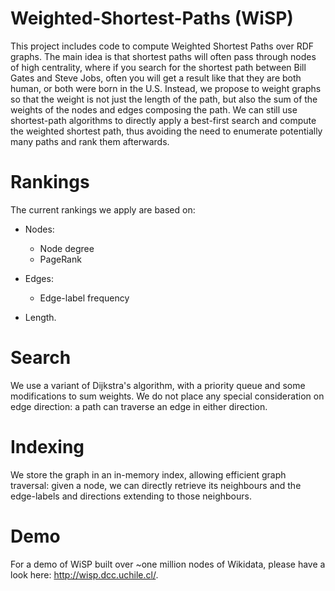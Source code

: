 # Weighted-Shortest-Paths (WiSP)

This project includes code to compute Weighted Shortest Paths over RDF graphs. The main idea is that shortest paths will often pass through nodes of high centrality, where if you search for the shortest path between Bill Gates and Steve Jobs, often you will get a result like that they are both human, or both were born in the U.S. Instead, we propose to weight graphs so that the weight is not just the length of the path, but also the sum of the weights of the nodes and edges composing the path. We can still use shortest-path algorithms to directly apply a best-first search and compute the weighted shortest path, thus avoiding the need to enumerate potentially many paths and rank them afterwards. 

# Rankings

The current rankings we apply are based on:

* Nodes:
  * Node degree
  * PageRank
  
* Edges:
  * Edge-label frequency
  
* Length.

# Search

We use a variant of Dijkstra's algorithm, with a priority queue and some modifications to sum weights. We do not place any special consideration on edge direction: a path can traverse an edge in either direction.

# Indexing

We store the graph in an in-memory index, allowing efficient graph traversal: given a node, we can directly retrieve its neighbours and the edge-labels and directions extending to those neighbours.

# Demo

For a demo of WiSP built over ~one million nodes of Wikidata, please have a look here: http://wisp.dcc.uchile.cl/.
